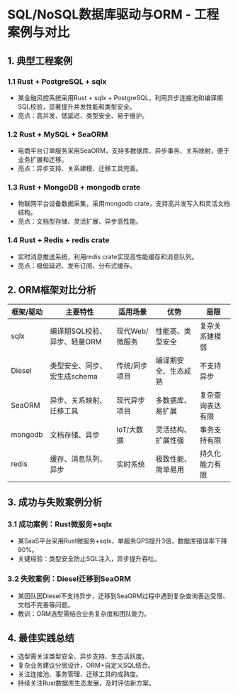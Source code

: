 # SQL/NoSQL数据库驱动与ORM - 工程案例与对比

## 1. 典型工程案例

### 1.1 Rust + PostgreSQL + sqlx

- 某金融风控系统采用Rust + sqlx + PostgreSQL，利用异步连接池和编译期SQL校验，显著提升并发性能和类型安全。
- 亮点：高并发、低延迟、类型安全、易于维护。

### 1.2 Rust + MySQL + SeaORM

- 电商平台订单服务采用SeaORM，支持多数据库、异步事务、关系映射，便于业务扩展和迁移。
- 亮点：异步支持、关系建模、迁移工具完善。

### 1.3 Rust + MongoDB + mongodb crate

- 物联网平台设备数据采集，采用mongodb crate，支持高并发写入和灵活文档结构。
- 亮点：文档型存储、灵活扩展、异步高性能。

### 1.4 Rust + Redis + redis crate

- 实时消息推送系统，利用redis crate实现高性能缓存和消息队列。
- 亮点：极低延迟、发布订阅、分布式缓存。

## 2. ORM框架对比分析

| 框架/驱动 | 主要特性 | 适用场景 | 优势 | 局限 |
|-----------|----------|----------|------|------|
| sqlx      | 编译期SQL校验、异步、轻量ORM | 现代Web/微服务 | 性能高、类型安全 | 复杂关系建模弱 |
| Diesel    | 类型安全、同步、宏生成schema | 传统/同步项目 | 编译期安全、生态成熟 | 不支持异步 |
| SeaORM    | 异步、关系映射、迁移工具 | 现代异步项目 | 多数据库、易扩展 | 复杂查询表达有限 |
| mongodb   | 文档存储、异步 | IoT/大数据 | 灵活结构、扩展性强 | 事务支持有限 |
| redis     | 缓存、消息队列、异步 | 实时系统 | 极致性能、简单易用 | 持久化能力有限 |

## 3. 成功与失败案例分析

### 3.1 成功案例：Rust微服务+sqlx

- 某SaaS平台采用Rust微服务+sqlx，单服务QPS提升3倍，数据库错误率下降90%。
- 关键经验：类型安全防止SQL注入，异步提升吞吐。

### 3.2 失败案例：Diesel迁移到SeaORM

- 某团队因Diesel不支持异步，迁移到SeaORM过程中遇到复杂查询表达受限、文档不完善等问题。
- 教训：ORM选型需结合业务复杂度和团队能力。

## 4. 最佳实践总结

- 选型需关注类型安全、异步支持、生态活跃度。
- 复杂业务建议分层设计，ORM+自定义SQL结合。
- 关注连接池、事务管理、迁移工具的成熟度。
- 持续关注Rust数据库生态发展，及时评估新方案。
